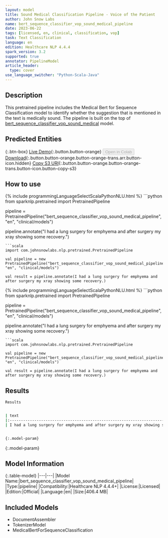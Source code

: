 ```yaml
---
layout: model
title: Sound Medical Classification Pipeline - Voice of the Patient
author: John Snow Labs
name: bert_sequence_classifier_vop_sound_medical_pipeline
date: 2023-06-22
tags: [licensed, en, clinical, classification, vop]
task: Text Classification
language: en
edition: Healthcare NLP 4.4.4
spark_version: 3.2
supported: true
annotator: PipelineModel
article_header:
  type: cover
use_language_switcher: "Python-Scala-Java"
---
```


## Description

This pretrained pipeline includes the Medical Bert for Sequence Classification model to identify whether the suggestion that is mentioned in the text is medically sound. The pipeline is built on the top of  [bert_sequence_classifier_vop_sound_medical](https://nlp.johnsnowlabs.com/2023/06/13/bert_sequence_classifier_vop_sound_medical_en.html) model.

## Predicted Entities



{:.btn-box}
[Live Demo](https://demo.johnsnowlabs.com/healthcare/VOP/){:.button.button-orange}
<button class="button button-orange" disabled>Open in Colab</button>
[Download](https://s3.amazonaws.com/auxdata.johnsnowlabs.com/clinical/models/bert_sequence_classifier_vop_sound_medical_pipeline_en_4.4.4_3.2_1687411311351.zip){:.button.button-orange.button-orange-trans.arr.button-icon.hidden}
[Copy S3 URI](s3://auxdata.johnsnowlabs.com/clinical/models/bert_sequence_classifier_vop_sound_medical_pipeline_en_4.4.4_3.2_1687411311351.zip){:.button.button-orange.button-orange-trans.button-icon.button-copy-s3}

## How to use

<div class="tabs-box" markdown="1">
{% include programmingLanguageSelectScalaPythonNLU.html %}
```python
from sparknlp.pretrained import PretrainedPipeline

pipeline = PretrainedPipeline("bert_sequence_classifier_vop_sound_medical_pipeline", "en", "clinical/models")

pipeline.annotate("I had a lung surgery for emphyema and after surgery my xray showing some recovery.")
```
```scala
import com.johnsnowlabs.nlp.pretrained.PretrainedPipeline

val pipeline = new PretrainedPipeline("bert_sequence_classifier_vop_sound_medical_pipeline", "en", "clinical/models")

val result = pipeline.annotate(I had a lung surgery for emphyema and after surgery my xray showing some recovery.)
```
</div>

<div class="tabs-box" markdown="1">
{% include programmingLanguageSelectScalaPythonNLU.html %}
```python
from sparknlp.pretrained import PretrainedPipeline

pipeline = PretrainedPipeline("bert_sequence_classifier_vop_sound_medical_pipeline", "en", "clinical/models")

pipeline.annotate("I had a lung surgery for emphyema and after surgery my xray showing some recovery.")
```
```scala
import com.johnsnowlabs.nlp.pretrained.PretrainedPipeline

val pipeline = new PretrainedPipeline("bert_sequence_classifier_vop_sound_medical_pipeline", "en", "clinical/models")

val result = pipeline.annotate(I had a lung surgery for emphyema and after surgery my xray showing some recovery.)
```
</div>

## Results

```bash
Results


| text                                                                               | prediction   |
|:-----------------------------------------------------------------------------------|:-------------|
| I had a lung surgery for emphyema and after surgery my xray showing some recovery. | True         |


{:.model-param}
```

{:.model-param}
## Model Information

{:.table-model}
|---|---|
|Model Name:|bert_sequence_classifier_vop_sound_medical_pipeline|
|Type:|pipeline|
|Compatibility:|Healthcare NLP 4.4.4+|
|License:|Licensed|
|Edition:|Official|
|Language:|en|
|Size:|406.4 MB|

## Included Models

- DocumentAssembler
- TokenizerModel
- MedicalBertForSequenceClassification